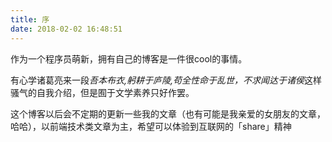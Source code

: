 ```yaml
---
title: 序
date: 2018-02-02 16:48:51
---
```

作为一个程序员萌新，拥有自己的博客是一件很cool的事情。

有心学诸葛亮来一段*吾本布衣,躬耕于庐陵,苟全性命于乱世，不求闻达于诸侯*这样骚气的自我介绍，但是囿于文学素养只好作罢。

这个博客以后会不定期的更新一些我的文章（也有可能是我亲爱的女朋友的文章，哈哈），以前端技术类文章为主，希望可以体验到互联网的「share」精神
